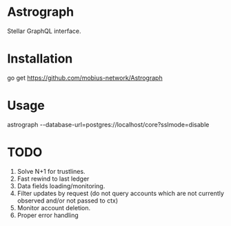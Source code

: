 Astrograph
==========

Stellar GraphQL interface.

# Installation

  go get https://github.com/mobius-network/Astrograph

# Usage

  astrograph --database-url=postgres://localhost/core?sslmode=disable

# TODO

1. Solve N+1 for trustlines.
2. Fast rewind to last ledger
3. Data fields loading/monitoring.
4. Filter updates by request (do not query accounts which are not currently observed and/or not passed to ctx)
5. Monitor account deletion.
6. Proper error handling
